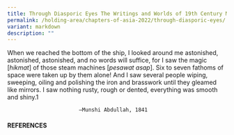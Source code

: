 ```yaml
---
title: Through Diasporic Eyes The Writings and Worlds of 19th Century Malay Travellers
permalink: /holding-area/chapters-of-asia-2022/through-diasporic-eyes/
variant: markdown
description: ""
---
```

When we reached the bottom of the ship, I looked around me astonished,
astonished, astonished, and no words will suffice, for I saw the magic
[<i>hikmat</i>] of those steam machines [<i>pesawat asap</i>]. Six to seven fathoms of
space were taken up by them alone! And I saw several people wiping, sweeping,
oiling and polishing the iron and brasswork until they gleamed like mirrors.
I saw nothing rusty, rough or dented, everything was smooth and shiny.1

                           —Munshi Abdullah, 1841


#### **REFERENCES**









